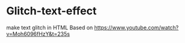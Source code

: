 # Glitch-text-effect
make text glitch in HTML
Based on https://www.youtube.com/watch?v=Moh6096fHzY&t=235s

